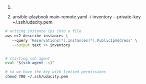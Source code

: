 

1.





2. ansible-playbook main-remote.yaml -i inventory --private-key ~/.ssh/udacity.pem

```bash
# writing instance ips into a file 
aws ec2 describe-instances \                                            
   --query 'Reservations[*].Instances[*].PublicIpAddress' \
   --output text >> inventory


# starting ssh agent
eval "$(ssh-agent -s)"

# so we have the key with limited permissions
chmod 700 ~/.ssh/udacity.pem

```